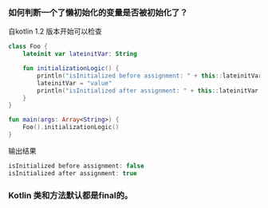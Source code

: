 ### 如何判断一个了懒初始化的变量是否被初始化了？

自kotlin 1.2 版本开始可以检查
```kotlin
class Foo {
    lateinit var lateinitVar: String

    fun initializationLogic() {
        println("isInitialized before assignment: " + this::lateinitVar.isInitialized)
        lateinitVar = "value"
        println("isInitialized after assignment: " + this::lateinitVar.isInitialized)
    }
}

fun main(args: Array<String>) {
	Foo().initializationLogic()
}
```
输出结果
```java
isInitialized before assignment: false
isInitialized after assignment: true
```

### Kotlin 类和方法默认都是final的。